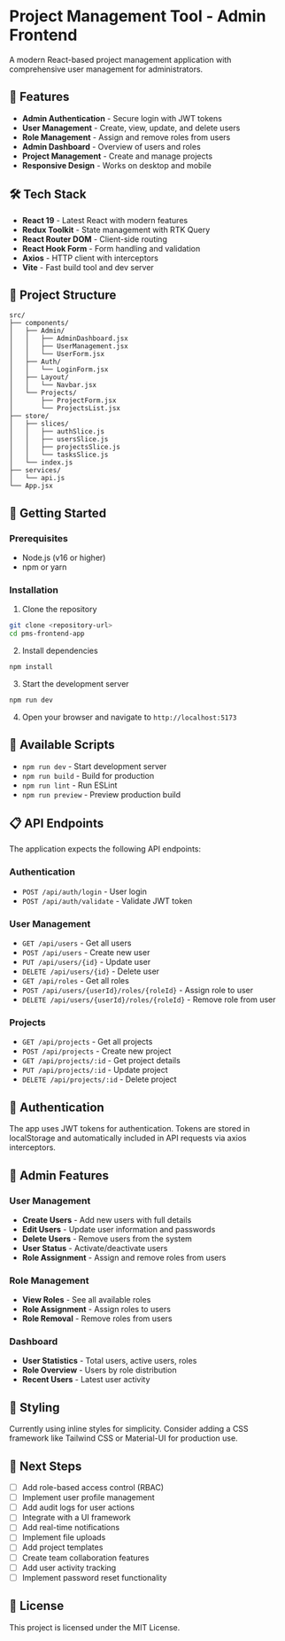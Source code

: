 # Project Management Tool - Admin Frontend

A modern React-based project management application with comprehensive user management for administrators.

## 🚀 Features

- **Admin Authentication** - Secure login with JWT tokens
- **User Management** - Create, view, update, and delete users
- **Role Management** - Assign and remove roles from users
- **Admin Dashboard** - Overview of users and roles
- **Project Management** - Create and manage projects
- **Responsive Design** - Works on desktop and mobile

## 🛠️ Tech Stack

- **React 19** - Latest React with modern features
- **Redux Toolkit** - State management with RTK Query
- **React Router DOM** - Client-side routing
- **React Hook Form** - Form handling and validation
- **Axios** - HTTP client with interceptors
- **Vite** - Fast build tool and dev server

## 📁 Project Structure

```
src/
├── components/
│   ├── Admin/
│   │   ├── AdminDashboard.jsx
│   │   ├── UserManagement.jsx
│   │   └── UserForm.jsx
│   ├── Auth/
│   │   └── LoginForm.jsx
│   ├── Layout/
│   │   └── Navbar.jsx
│   └── Projects/
│       ├── ProjectForm.jsx
│       └── ProjectsList.jsx
├── store/
│   ├── slices/
│   │   ├── authSlice.js
│   │   ├── usersSlice.js
│   │   ├── projectsSlice.js
│   │   └── tasksSlice.js
│   └── index.js
├── services/
│   └── api.js
└── App.jsx
```

## 🚀 Getting Started

### Prerequisites
- Node.js (v16 or higher)
- npm or yarn

### Installation

1. Clone the repository
```bash
git clone <repository-url>
cd pms-frontend-app
```

2. Install dependencies
```bash
npm install
```

3. Start the development server
```bash
npm run dev
```

4. Open your browser and navigate to `http://localhost:5173`

## 🔧 Available Scripts

- `npm run dev` - Start development server
- `npm run build` - Build for production
- `npm run lint` - Run ESLint
- `npm run preview` - Preview production build

## 📋 API Endpoints

The application expects the following API endpoints:

### Authentication
- `POST /api/auth/login` - User login
- `POST /api/auth/validate` - Validate JWT token

### User Management
- `GET /api/users` - Get all users
- `POST /api/users` - Create new user
- `PUT /api/users/{id}` - Update user
- `DELETE /api/users/{id}` - Delete user
- `GET /api/roles` - Get all roles
- `POST /api/users/{userId}/roles/{roleId}` - Assign role to user
- `DELETE /api/users/{userId}/roles/{roleId}` - Remove role from user

### Projects
- `GET /api/projects` - Get all projects
- `POST /api/projects` - Create new project
- `GET /api/projects/:id` - Get project details
- `PUT /api/projects/:id` - Update project
- `DELETE /api/projects/:id` - Delete project

## 🔐 Authentication

The app uses JWT tokens for authentication. Tokens are stored in localStorage and automatically included in API requests via axios interceptors.

## 👥 Admin Features

### User Management
- **Create Users** - Add new users with full details
- **Edit Users** - Update user information and passwords
- **Delete Users** - Remove users from the system
- **User Status** - Activate/deactivate users
- **Role Assignment** - Assign and remove roles from users

### Role Management
- **View Roles** - See all available roles
- **Role Assignment** - Assign roles to users
- **Role Removal** - Remove roles from users

### Dashboard
- **User Statistics** - Total users, active users, roles
- **Role Overview** - Users by role distribution
- **Recent Users** - Latest user activity

## 🎨 Styling

Currently using inline styles for simplicity. Consider adding a CSS framework like Tailwind CSS or Material-UI for production use.

## 🚧 Next Steps

- [ ] Add role-based access control (RBAC)
- [ ] Implement user profile management
- [ ] Add audit logs for user actions
- [ ] Integrate with a UI framework
- [ ] Add real-time notifications
- [ ] Implement file uploads
- [ ] Add project templates
- [ ] Create team collaboration features
- [ ] Add user activity tracking
- [ ] Implement password reset functionality

## 📝 License

This project is licensed under the MIT License.
